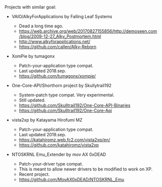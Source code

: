 Projects with similar goal:

* VAIO/AlkyForApplications by Falling Leaf Systems
  * Dead a long time ago.
  * https://web.archive.org/web/20170827155856/http://demoseen.com/blog/2009-12-27_Alky_Postmortem.html
  * http://www.alkyforapplications.net/
  * https://github.com/callen/Alky-Reborn

* XomPie by tumagonx
  * Patch-your-application type compat.
  * Last updated 2018.sep.
  * https://github.com/tumagonx/xompie/

* One-Core-API/Shorthorn project by Skullytrail192
  * System-patch type compat. Very experimental.
  * Still updated. 
  * https://github.com/Skulltrail192/One-Core-API-Binaries
  * https://github.com/Skulltrail192/One-Core-Api

* vista2xp by Katayama Hirofumi MZ
  * Patch-your-application type compat.
  * Last updated 2019.sep.
  * https://katahiromz.web.fc2.com/vista2xp/en/
  * https://github.com/katahiromz/vista2xp
  
* NTOSKRNL Emu_Extender by mov AX 0xDEAD
  * Patch-your-driver type compat.
  * This is meant to allow newer drivers to be modified to work on XP.
  * Recent project.
  * https://github.com/MovAX0xDEAD/NTOSKRNL_Emu
